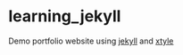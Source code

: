 learning_jekyll
===============

Demo portfolio website using [jekyll](http://jekyllrb.com/) and [xtyle](http://xtyle.xchema.com)
